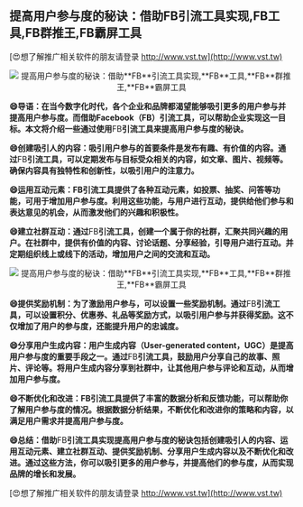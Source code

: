 ## **提高用户参与度的秘诀：借助**FB**引流工具实现,**FB**工具,**FB**群推王,**FB**霸屏工具**

[😍想了解推广相关软件的朋友请登录 http://www.vst.tw](http://www.vst.tw)

 <center><img src="https://vst.tw/MP4/tuiguang/png/2.png" alt="提高用户参与度的秘诀：借助**FB**引流工具实现,**FB**工具,**FB**群推王,**FB**霸屏工具"></center>

**😄导语：在当今数字化时代，各个企业和品牌都渴望能够吸引更多的用户参与并提高用户参与度。而借助Facebook（**FB**）引流工具，可以帮助企业实现这一目标。本文将介绍一些通过使用**FB**引流工具来提高用户参与度的秘诀。**

**😄创建吸引人的内容：吸引用户参与的首要条件是发布有趣、有价值的内容。通过**FB**引流工具，可以定期发布与目标受众相关的内容，如文章、图片、视频等。确保内容具有独特性和创新性，以吸引用户的注意力。**

**😄运用互动元素：**FB**引流工具提供了各种互动元素，如投票、抽奖、问答等功能，可用于增加用户参与度。利用这些功能，与用户进行互动，提供给他们参与和表达意见的机会，从而激发他们的兴趣和积极性。**

**😄建立社群互动：通过**FB**引流工具，创建一个属于你的社群，汇聚共同兴趣的用户。在社群中，提供有价值的内容、讨论话题、分享经验，引导用户进行互动。并定期组织线上或线下的活动，增加用户之间的交流和互动。**

 <center><img src="https://vst.tw/MP4/tuiguang/png/2.png" alt="提高用户参与度的秘诀：借助**FB**引流工具实现,**FB**工具,**FB**群推王,**FB**霸屏工具"></center>

**😄提供奖励机制：为了激励用户参与，可以设置一些奖励机制。通过**FB**引流工具，可以设置积分、优惠券、礼品等奖励方式，以吸引用户参与并获得奖励。这不仅增加了用户的参与度，还能提升用户的忠诚度。**

**😄分享用户生成内容：用户生成内容（User-generated content，UGC）是提高用户参与度的重要手段之一。通过**FB**引流工具，鼓励用户分享自己的故事、照片、评论等。将用户生成内容分享到社群中，让其他用户参与评论和互动，从而增加用户参与度。**

**😄不断优化和改进：**FB**引流工具提供了丰富的数据分析和反馈功能，可以帮助你了解用户参与度的情况。根据数据分析结果，不断优化和改进你的策略和内容，以满足用户需求并提高用户参与度。**

**😄总结：借助**FB**引流工具实现提高用户参与度的秘诀包括创建吸引人的内容、运用互动元素、建立社群互动、提供奖励机制、分享用户生成内容以及不断优化和改进。通过这些方法，你可以吸引更多的用户参与，并提高他们的参与度，从而实现品牌的增长和发展。**

[😍想了解推广相关软件的朋友请登录 http://www.vst.tw](http://www.vst.tw)



